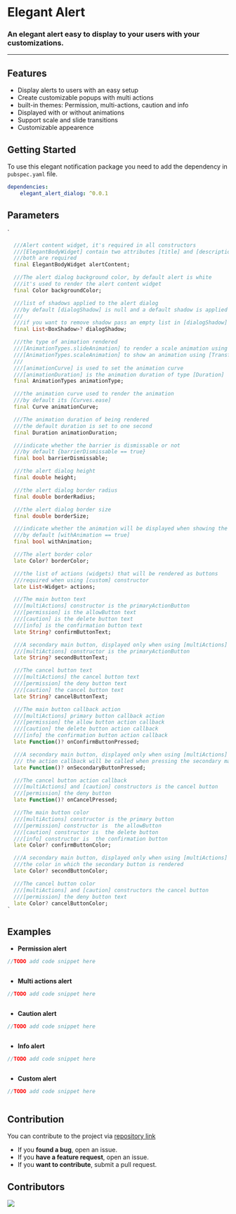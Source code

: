 # Elegant Alert
### An elegant alert easy to display to your users with your customizations.
<hr>

## Features

- Display alerts to users with an easy setup
- Create customizable popups with multi actions
- built-in themes: Permission, multi-actions, caution and info
- Displayed with or without animations
- Support scale and slide transitions
- Customizable appearence

## Getting Started

To use this elegant notification package you need to add the dependency in `pubspec.yaml` file.

```yaml
dependencies:
	elegant_alert_dialog: ^0.0.1
```

## Parameters

`

````dart
  ///Alert content widget, it's required in all constructors
  ///[ElegantBodyWidget] contain two attributes [title] and [description] of type widgets
  ///both are required
  final ElegantBodyWidget alertContent;

  ///The alert dialog background color, by default alert is white
  ///it's used to render the alert content widget
  final Color backgroundColor;

  ///list of shadows applied to the alert dialog
  ///by default [dialogShadow] is null and a default shadow is applied
  ///
  ///if you want to remove shadow pass an empty list in [dialogShadow]
  final List<BoxShadow>? dialogShadow;

  ///the type of animation rendered
  ///[AnimationTypes.slideAnimation] to render a scale animation using [SlideTransition]
  ///[AnimationTypes.scaleAnimation] to show an animation using [Transform.scale]
  ///
  ///[animationCurve] is used to set the animation curve
  ///[animationDuration] is the animation duration of type [Duration]
  final AnimationTypes animationType;

  ///the animation curve used to render the animation
  ///by default its [Curves.ease]
  final Curve animationCurve;

  ///The animation duration of being rendered
  ///the default duration is set to one second
  final Duration animationDuration;

  ///indicate whether the barrier is dismissable or not
  ///by default {barrierDismissable == true}
  final bool barrierDismissable;

  ///the alert dialog height
  final double height;

  ///the alert dialog border radius
  final double borderRadius;

  ///the alert dialog border size
  final double borderSize;

  ///indicate whether the animation will be displayed when showing the alert
  ///by default [withAnimation == true]
  final bool withAnimation;

  ///The alert border color
  late Color? borderColor;

  ///the list of actions (widgets) that will be rendered as buttons
  ///required when using [custom] constructor
  late List<Widget> actions;

  ///The main button text
  ///[multiActions] constructor is the primaryActionButton
  ///[permission] is the allowButton text
  ///[caution] is the delete button text
  ///[info] is the confirmation button text
  late String? confirmButtonText;

  ///A secondary main button, displayed only when using [multiActions] constructor
  ///[multiActions] constructor is the primaryActionButton
  late String? secondButtonText;

  ///The cancel button text
  ///[multiActions] the cancel button text
  ///[permission] the deny button text
  ///[caution] the cancel button text
  late String? cancelButtonText;

  ///The main button callback action
  ///[multiActions] primary button callback action
  ///[permission] the allow button action callback
  ///[caution] the delete button action callback
  ///[info] the confirmation button action callback
  late Function()? onConfirmButtonPressed;

  ///A secondary main button, displayed only when using [multiActions] constructor
  /// the action callback will be called when pressing the secondary main button
  late Function()? onSecondaryButtonPressed;

  ///The cancel button action callback
  ///[multiActions] and [caution] constructors is the cancel button
  ///[permission] the deny button
  late Function()? onCancelPressed;

  ///The main button color
  ///[multiActions] constructor is the primary button
  ///[permission] constructor is  the allowButton
  ///[caution] constructor is  the delete button
  ///[info] constructor is  the confirmation button
  late Color? confirmButtonColor;

  ///A secondary main button, displayed only when using [multiActions] constructor
  ///the color in which the secondary button is rendered
  late Color? secondButtonColor;

  ///The cancel button color
  ///[multiActions] and [caution] constructors the cancel button
  ///[permission] the deny button text
  late Color? cancelButtonColor;
`

````

## Examples

- **Permission alert**

```dart
//TODO add code snippet here
```
<img src=""/>

- **Multi actions alert**


```dart
//TODO add code snippet here
```
<img src=""/>


- **Caution alert**


```dart
//TODO add code snippet here
```
<img src=""/>


- **Info alert**


```dart
//TODO add code snippet here
```
<img src=""/>

- **Custom alert**


```dart
//TODO add code snippet here
```
<img src=""/>

## Contribution

You can contribute to the project via [repository link](https://github.com/koukibadr/Elegant-Notification)

- If you **found a bug**, open an issue.
- If you **have a feature request**, open an issue.
- If you **want to contribute**, submit a pull request.

## Contributors

<a href="https://github.com/koukibadr/ElegantAlertDialog/graphs/contributors">
  <img src="https://contrib.rocks/image?repo=koukibadr/ElegantAlertDialog" />
</a>
